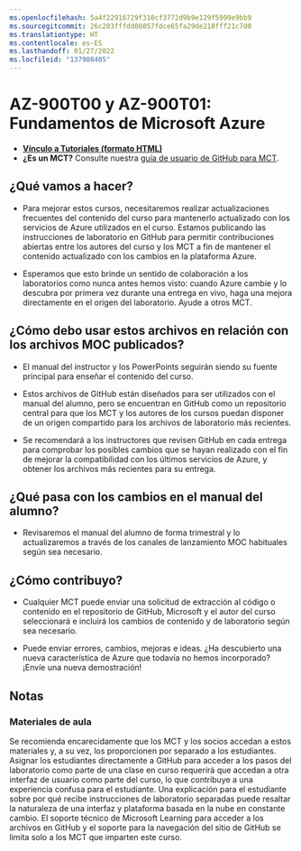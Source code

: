 ```yaml
---
ms.openlocfilehash: 5a4f22916729f310cf3772d9b9e129f5999e9bb9
ms.sourcegitcommit: 26c283fffdd08057fdce65fa29de218fff21c7d0
ms.translationtype: HT
ms.contentlocale: es-ES
ms.lasthandoff: 01/27/2022
ms.locfileid: "137908405"
---
```

# <a name="az-900t00-and-az-900t01-microsoft-azure-fundamentals"></a>AZ-900T00 y AZ-900T01: Fundamentos de Microsoft Azure

- **[Vínculo a Tutoriales (formato HTML)](https://microsoftlearning.github.io/AZ-900T0x-MicrosoftAzureFundamentals/)**
- **¿Es un MCT?** Consulte nuestra [guía de usuario de GitHub para MCT](https://microsoftlearning.github.io/MCT-User-Guide/).

## <a name="what-are-we-doing"></a>¿Qué vamos a hacer?

- Para mejorar estos cursos, necesitaremos realizar actualizaciones frecuentes del contenido del curso para mantenerlo actualizado con los servicios de Azure utilizados en el curso.  Estamos publicando las instrucciones de laboratorio en GitHub para permitir contribuciones abiertas entre los autores del curso y los MCT a fin de mantener el contenido actualizado con los cambios en la plataforma Azure.

- Esperamos que esto brinde un sentido de colaboración a los laboratorios como nunca antes hemos visto: cuando Azure cambie y lo descubra por primera vez durante una entrega en vivo, haga una mejora directamente en el origen del laboratorio.  Ayude a otros MCT.

## <a name="how-should-i-use-these-files-relative-to-the-released-moc-files"></a>¿Cómo debo usar estos archivos en relación con los archivos MOC publicados?

- El manual del instructor y los PowerPoints seguirán siendo su fuente principal para enseñar el contenido del curso.

- Estos archivos de GitHub están diseñados para ser utilizados con el manual del alumno, pero se encuentran en GitHub como un repositorio central para que los MCT y los autores de los cursos puedan disponer de un origen compartido para los archivos de laboratorio más recientes.

- Se recomendará a los instructores que revisen GitHub en cada entrega para comprobar los posibles cambios que se hayan realizado con el fin de mejorar la compatibilidad con los últimos servicios de Azure, y obtener los archivos más recientes para su entrega.

## <a name="what-about-changes-to-the-student-handbook"></a>¿Qué pasa con los cambios en el manual del alumno?

- Revisaremos el manual del alumno de forma trimestral y lo actualizaremos a través de los canales de lanzamiento MOC habituales según sea necesario.

## <a name="how-do-i-contribute"></a>¿Cómo contribuyo?

- Cualquier MCT puede enviar una solicitud de extracción al código o contenido en el repositorio de GitHub, Microsoft y el autor del curso seleccionará e incluirá los cambios de contenido y de laboratorio según sea necesario.

- Puede enviar errores, cambios, mejoras e ideas.  ¿Ha descubierto una nueva característica de Azure que todavía no hemos incorporado?  ¡Envíe una nueva demostración!

## <a name="notes"></a>Notas

### <a name="classroom-materials"></a>Materiales de aula

Se recomienda encarecidamente que los MCT y los socios accedan a estos materiales y, a su vez, los proporcionen por separado a los estudiantes.  Asignar los estudiantes directamente a GitHub para acceder a los pasos del laboratorio como parte de una clase en curso requerirá que accedan a otra interfaz de usuario como parte del curso, lo que contribuye a una experiencia confusa para el estudiante. Una explicación para el estudiante sobre por qué recibe instrucciones de laboratorio separadas puede resaltar la naturaleza de una interfaz y plataforma basada en la nube en constante cambio. El soporte técnico de Microsoft Learning para acceder a los archivos en GitHub y el soporte para la navegación del sitio de GitHub se limita solo a los MCT que imparten este curso.
